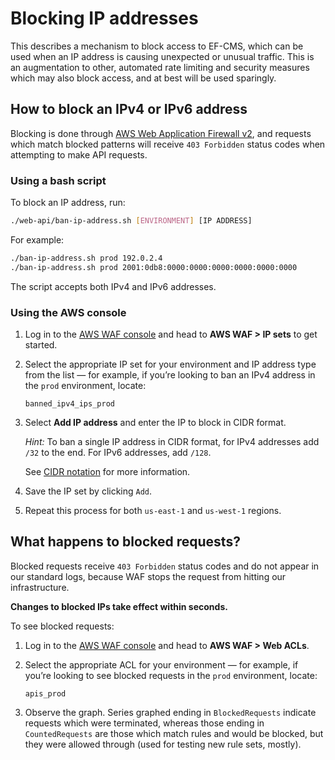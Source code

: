 # Blocking IP addresses

This describes a mechanism to block access to EF-CMS, which can be used when an IP address is causing unexpected or unusual traffic. This is an augmentation to other, automated rate limiting and security measures which may also block access, and at best will be used sparingly.

## How to block an IPv4 or IPv6 address

Blocking is done through [AWS Web Application Firewall v2](https://docs.aws.amazon.com/waf/latest/APIReference/Welcome.html), and requests which match blocked patterns will receive `403 Forbidden` status codes when attempting to make API requests.

### Using a bash script

To block an IP address, run:

```bash
./web-api/ban-ip-address.sh [ENVIRONMENT] [IP ADDRESS]
```

For example:

```bash
./ban-ip-address.sh prod 192.0.2.4
./ban-ip-address.sh prod 2001:0db8:0000:0000:0000:0000:0000:0000
```

The script accepts both IPv4 and IPv6 addresses.

### Using the AWS console

1. Log in to the [AWS WAF console](https://console.aws.amazon.com/wafv2/homev2/) and head to **AWS WAF > IP sets** to get started.

2. Select the appropriate IP set for your environment and IP address type from the list — for example, if you’re looking to ban an IPv4 address in the `prod` environment, locate:

    ```
    banned_ipv4_ips_prod
    ```

3. Select **Add IP address** and enter the IP to block in CIDR format.

    _Hint:_ To ban a single IP address in CIDR format, for IPv4 addresses add `/32` to the end. For IPv6 addresses, add `/128`.

    See [CIDR notation](https://en.wikipedia.org/wiki/Classless_Inter-Domain_Routing#CIDR_notation) for more information.

4. Save the IP set by clicking `Add`.

5. Repeat this process for both `us-east-1` and `us-west-1` regions.

## What happens to blocked requests?

Blocked requests receive  `403 Forbidden` status codes and do not appear in our standard logs, because WAF stops the request from hitting our infrastructure.

**Changes to blocked IPs take effect within seconds.**

To see blocked requests:

1. Log in to the [AWS WAF console](https://console.aws.amazon.com/wafv2/homev2/) and head to **AWS WAF > Web ACLs**.

2. Select the appropriate ACL for your environment — for example, if you’re looking to see blocked requests in the `prod` environment, locate:

    ```
    apis_prod
    ```

3. Observe the graph. Series graphed ending in `BlockedRequests` indicate requests which were terminated, whereas those ending in `CountedRequests` are those which match rules and would be blocked, but they were allowed through (used for testing new rule sets, mostly).
